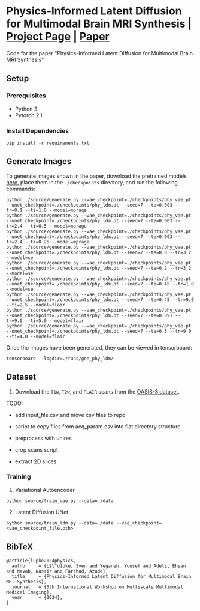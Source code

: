 # Physics-Informed Latent Diffusion for Multimodal Brain MRI Synthesis | [Project Page](https://sven-luepke.github.io/phy-ldm-mri/) | [Paper](https://arxiv.org/abs/2409.13532)

Code for the paper "Physics-Informed Latent Diffusion for Multimodal Brain MRI Synthesis"

## Setup
### Prerequisites
- Python 3
- Pytorch 2.1
### Install Dependencies
```
pip install -r requirements.txt
```

## Generate Images
To generate images shown in the paper, download the pretrained models [here](https://drive.google.com/drive/folders/1MmBI_DKFBgfpPQJgUtjH4Y2qVGHu4TMR?usp=drive_link), place them in the `./checkpoints` directory, and run the following commands:

```
python ./source/generate.py --vae_checkpoint=./checkpoints/phy_vae.pt --unet_checkpoint=./checkpoints/phy_ldm.pt --seed=7 --te=0.003 --tr=0.1 --ti=1.0 --model=mprage
python ./source/generate.py --vae_checkpoint=./checkpoints/phy_vae.pt --unet_checkpoint=./checkpoints/phy_ldm.pt --seed=7 --te=0.003 --tr=2.4 --ti=0.5 --model=mprage
python ./source/generate.py --vae_checkpoint=./checkpoints/phy_vae.pt --unet_checkpoint=./checkpoints/phy_ldm.pt --seed=7 --te=0.003 --tr=2.4 --ti=0.25 --model=mprage
python ./source/generate.py --vae_checkpoint=./checkpoints/phy_vae.pt --unet_checkpoint=./checkpoints/phy_ldm.pt --seed=7 --te=0.8 --tr=3.2 --model=se
python ./source/generate.py --vae_checkpoint=./checkpoints/phy_vae.pt --unet_checkpoint=./checkpoints/phy_ldm.pt --seed=7 --te=0.2 --tr=3.2 --model=se
python ./source/generate.py --vae_checkpoint=./checkpoints/phy_vae.pt --unet_checkpoint=./checkpoints/phy_ldm.pt --seed=7 --te=0.45 --tr=1.0 --model=se
python ./source/generate.py --vae_checkpoint=./checkpoints/phy_vae.pt --unet_checkpoint=./checkpoints/phy_ldm.pt --seed=7 --te=0.45 --tr=9.0 --ti=2.5 --model=flair
python ./source/generate.py --vae_checkpoint=./checkpoints/phy_vae.pt --unet_checkpoint=./checkpoints/phy_ldm.pt --seed=7 --te=0.091 --tr=9.0 --ti=5.0 --model=flair
python ./source/generate.py --vae_checkpoint=./checkpoints/phy_vae.pt --unet_checkpoint=./checkpoints/phy_ldm.pt --seed=7 --te=0.5 --tr=9.0 --ti=4.0 --model=flair
```
Once the images have been generated, they can be viewed in tensorboard:
```
tensorboard --logdir=./runs/gen_phy_ldm/
```

## Dataset
1. Download the `T1w`, `T2w`, and `FLAIR` scans from the [OASIS-3 dataset](https://sites.wustl.edu/oasisbrains/home/oasis-3/).

TODO:
- add input_file.csv and move csv files to repo

- script to copy files from acq_param.csv into flat directory structure
- preprocess with unires
- crop scans script
- extract 2D slices

### Training
1. Variational Autoencoder
```
python source/train_vae.py --data=./data
```
2. Latent Diffusion UNet
```
python source/train_ldm.py --data=./data --vae_checkpoint=<vae_checkpoint_file.pth>
```

## BibTeX
```
@article{lupke2024physics,
  author    = {L{\"u}pke, Sven and Yeganeh, Yousef and Adeli, Ehsan and Navab, Nassir and Farshad, Azade},
  title     = {Physics-Informed Latent Diffusion for Multimodal Brain MRI Synthesis},
  journal   = {5th International Workshop on Multiscale Multimodal Medical Imaging},
  year      = {2024},
}
```
